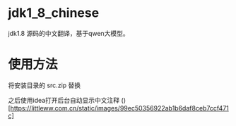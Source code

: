 # jdk1_8_chinese
jdk1.8 源码的中文翻译，基于qwen大模型。

# 使用方法

将安装目录的 src.zip 替换

之后使用idea打开后台自动显示中文注释
()[https://littleww.com.cn/static/images/99ec50356922ab1b6daf8ceb7ccf471c]
